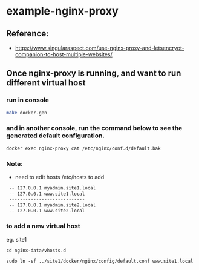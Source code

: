 # example-nginx-proxy

## Reference:
- https://www.singularaspect.com/use-nginx-proxy-and-letsencrypt-companion-to-host-multiple-websites/

## Once nginx-proxy is running, and want to run different virtual host
### run in console
```bash
make docker-gen
```

### and in another console, run the command below to see the generated default configuration.
```bash
docker exec nginx-proxy cat /etc/nginx/conf.d/default.bak
```


### Note:
 - need to edit hosts /etc/hosts to add
```bash
 -- 127.0.0.1 myadmin.site1.local
 -- 127.0.0.1 www.site1.local
 ----------------------------
 -- 127.0.0.1 myadmin.site2.local
 -- 127.0.0.1 www.site2.local
```
 
### to add a new virtual host
eg. site1

```shell
cd nginx-data/vhosts.d

sudo ln -sf ../site1/docker/nginx/config/default.conf www.site1.local
```